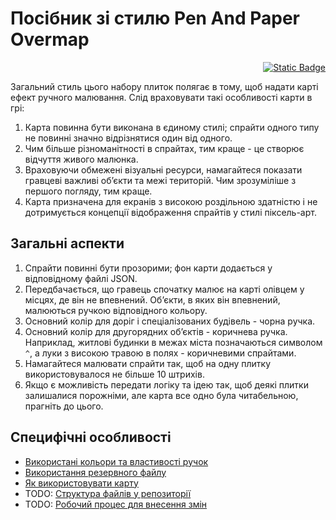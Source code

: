 # Посібник зі стилю Pen And Paper Overmap

<p align="right"><a href="./summary.md"><img alt="Static Badge" src="https://img.shields.io/badge/lang-EN-yellow"></a></p>

Загальний стиль цього набору плиток полягає в тому, щоб надати карті ефект ручного малювання. Слід враховувати такі особливості карти в грі:

1. Карта повинна бути виконана в єдиному стилі; спрайти одного типу не повинні значно відрізнятися один від одного.
2. Чим більше різноманітності в спрайтах, тим краще - це створює відчуття живого малюнка.
3. Враховуючи обмежені візуальні ресурси, намагайтеся показати гравцеві важливі об’єкти та межі територій. Чим зрозуміліше з першого погляду, тим краще.
4. Карта призначена для екранів з високою роздільною здатністю і не дотримується концепції відображення спрайтів у стилі піксель-арт.

## Загальні аспекти

1. Спрайти повинні бути прозорими; фон карти додається у відповідному файлі JSON.
2. Передбачається, що гравець спочатку малює на карті олівцем у місцях, де він не впевнений. Об’єкти, в яких він впевнений, малюються ручкою відповідного кольору.
3. Основний колір для доріг і спеціалізованих будівель - чорна ручка.
4. Основний колір для другорядних об’єктів - коричнева ручка. Наприклад, житлові будинки в межах міста позначаються символом `^`, а луки з високою травою в полях - коричневими спрайтами.
5. Намагайтеся малювати спрайти так, щоб на одну плитку використовувалося не більше 10 штрихів.
6. Якщо є можливість передати логіку та ідею так, щоб деякі плитки залишалися порожніми, але карта все одно була читабельною, прагніть до цього.

## Специфічні особливості

- [Використані кольори та властивості ручок](./colors.ua-UA.md)
- [Використання резервного файлу](./fallback.ua-UA.md)
- [Як використовувати карту](./usage.ua-UA.md)
- TODO: [Структура файлів у репозиторії](./file_structure.ua-UA.md)
- TODO: [Робочий процес для внесення змін](./workflow.ua-UA.md)
